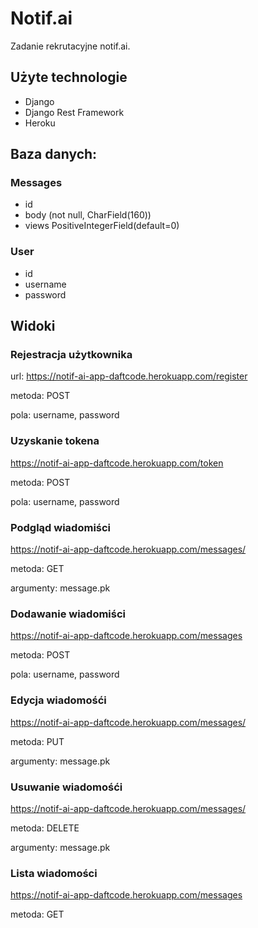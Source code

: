 # Notif.ai

Zadanie rekrutacyjne notif.ai.

## Użyte technologie
- Django
- Django Rest Framework
- Heroku

## Baza danych:

### Messages
- id
- body (not null, CharField(160))
- views PositiveIntegerField(default=0)


### User
- id
- username
- password


## Widoki
### Rejestracja użytkownika
url: https://notif-ai-app-daftcode.herokuapp.com/register

metoda: POST


pola: username, password

### Uzyskanie tokena
https://notif-ai-app-daftcode.herokuapp.com/token

metoda: POST

pola: username, password

### Podgląd wiadomiści
https://notif-ai-app-daftcode.herokuapp.com/messages/<id>


metoda: GET

argumenty: message.pk
### Dodawanie wiadomiści
https://notif-ai-app-daftcode.herokuapp.com/messages

metoda: POST

pola: username, password


### Edycja wiadomośći
https://notif-ai-app-daftcode.herokuapp.com/messages/<id>

metoda: PUT

argumenty: message.pk

### Usuwanie wiadomośći
https://notif-ai-app-daftcode.herokuapp.com/messages/<id>

metoda: DELETE

argumenty: message.pk

### Lista wiadomości
https://notif-ai-app-daftcode.herokuapp.com/messages

metoda: GET


